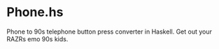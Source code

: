 # Phone.hs
Phone to 90s telephone button press converter in Haskell. Get out your RAZRs emo 90s kids.
